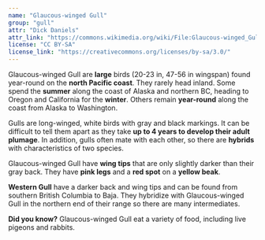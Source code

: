 ```yaml
---
name: "Glaucous-winged Gull"
group: "gull"
attr: "Dick Daniels"
attr_link: "https://commons.wikimedia.org/wiki/File:Glaucous-winged_Gull_RWD1.jpg"
license: "CC BY-SA"
license_link: "https://creativecommons.org/licenses/by-sa/3.0/"
---
```

Glaucous-winged Gull are **large** birds (20-23 in, 47-56 in wingspan) found year-round on the **north Pacific coast**. They rarely head inland. Some spend the **summer** along the coast of Alaska and northern BC, heading to Oregon and California for the **winter**. Others remain **year-round** along the coast from Alaska to Washington.

Gulls are long-winged, white birds with gray and black markings. It can be difficult to tell them apart as they take **up to 4 years to develop their adult plumage**. In addition, gulls often mate with each other, so there are **hybrids** with characteristics of two species.

Glaucous-winged Gull have **wing tips** that are only slightly darker than their gray back. They have **pink legs** and a **red spot** on a **yellow beak**.

**Western Gull** have a darker back and wing tips and can be found from southern British Columbia to Baja. They hybridize with Glaucous-winged Gull in the northern end of their range so there are many intermediates.

**Did you know?** Glaucous-winged Gull eat a variety of food, including live pigeons and rabbits.

